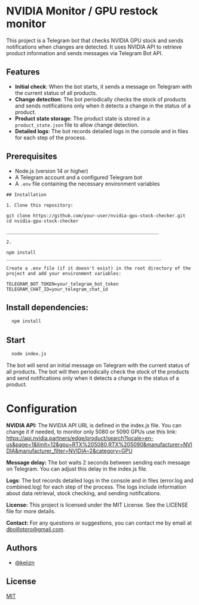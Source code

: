 # NVIDIA Monitor / GPU restock monitor

This project is a Telegram bot that checks NVIDIA GPU stock and sends notifications when changes are detected. It uses NVIDIA API to retrieve product information and sends messages via Telegram Bot API.

## Features

- **Initial check**: When the bot starts, it sends a message on Telegram with the current status of all products.
- **Change detection**: The bot periodically checks the stock of products and sends notifications only when it detects a change in the status of a product.
- **Product state storage**: The product state is stored in a `product_state.json` file to allow change detection.
- **Detailed logs**: The bot records detailed logs in the console and in files for each step of the process.

## Prerequisites

- Node.js (version 14 or higher)
- A Telegram account and a configured Telegram bot
- A `.env` file containing the necessary environment variables

```
## Installation

1. Clone this repository:

git clone https://github.com/your-user/nvidia-gpu-stock-checker.git
cd nvidia-gpu-stock-checker

_________________________________________________________

2. 

npm install
__________________________________________________________

Create a .env file (if it doesn't exist) in the root directory of the project and add your environment variables:

TELEGRAM_BOT_TOKEN=your_telegram_bot_token
TELEGRAM_CHAT_ID=your_telegram_chat_id

```
## Install dependencies:


```bash
  npm install
```

## Start

```bash
  node index.js
```


The bot will send an initial message on Telegram with the current status of all products.
The bot will then periodically check the stock of the products and send notifications only when it detects a change in the status of a product.

# Configuration

**NVIDIA API:** The NVIDIA API URL is defined in the index.js file. You can change it if needed, to monitor only 5080 or 5090 GPUs use this link: https://api.nvidia.partners/edge/product/search?locale=en-us&page=1&limit=12&gpu=RTX%205080,RTX%205090&manufacturer=NVIDIA&manufacturer_filter=NVIDIA~2&category=GPU

**Message delay:** The bot waits 2 seconds between sending each message on Telegram. You can adjust this delay in the index.js file.

**Logs**: The bot records detailed logs in the console and in files (error.log and combined.log) for each step of the process. The logs include information about data retrieval, stock checking, and sending notifications.

**License:** This project is licensed under the MIT License. See the LICENSE file for more details.

**Contact:** For any questions or suggestions, you can contact me by email at dboillotpro@gmail.com.


## Authors

- [@keiizn](https://www.github.com/keiizn)




## License

[MIT](https://choosealicense.com/licenses/mit/)


